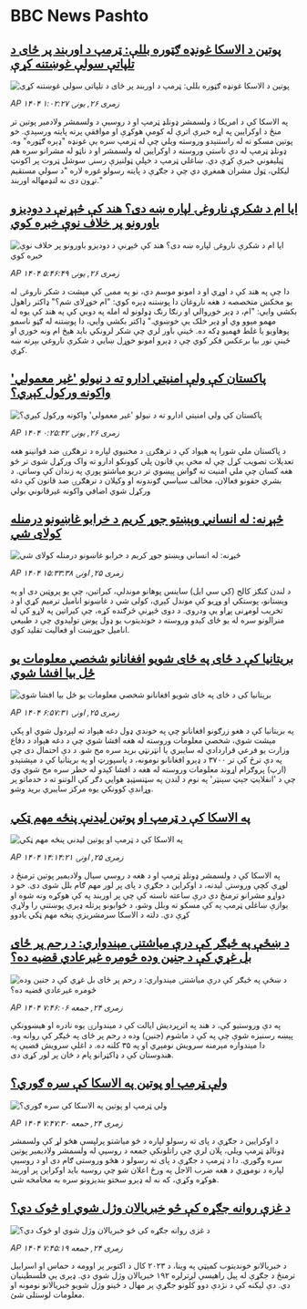 # BBC News Pashto## [پوتين د الاسکا غونډه ګټوره بللې: ټرمپ د اوربند پر ځای د تلپاتې سولې غوښتنه کړې](https://www.bbc.com/pashto/articles/c2078rxg94jo?at_medium=RSS&at_campaign=rss?at_campaign=githubrss)![پوتين د الاسکا غونډه ګټوره بللې: ټرمپ د اوربند پر ځای د تلپاتې سولې غوښتنه کړې](https://ichef.bbci.co.uk/ace/ws/240/cpsprodpb/a9ff/live/816a5dd0-7b05-11f0-83cc-c5da98c419b8.jpg)_AP ۱۴۰۴ زمری ۲۶, يونۍ ۱:۰۲:۲۷_په الاسکا کې د امریکا د ولسمشر ډونلډ ټرمپ او د روسيې د ولسمشر ولادمير پوتين تر منځ د اوکرايين په اړه خبرې اترې له کومې هوکړې او موافقې پرته پايته ورسېدې. خو پوتين مسکو ته له راستنېدو وروسته ويلي چې له ټرمپ سره يې غونډه "ډېره ګټوره" وه. ډونلډ ټرمپ له دې ناستې وروسته د اوکرايين له ولسمشر او د ناټو له مشرانو سره  هم ټيليفوني خبرې کړې دي. ښاغلي ټرمپ د خپلې ټولنيزې رسنۍ سوشل ټروت پر اکونټ لیکلي، ټول مشران همغږي دي چې د جګړې د پايته رسولو غوره لاره "د سولې مستقیم تړون دی نه لنډمهاله اوربند."## [ایا ام د شکرې ناروغۍ لپاره ښه دی؟ هند کې څېړنې د دوديزو باورونو پر خلاف نوې خبره کوي](https://www.bbc.com/pashto/articles/c79lx5qz1pgo?at_medium=RSS&at_campaign=rss?at_campaign=githubrss)![ایا ام د شکرې ناروغۍ لپاره ښه دی؟ هند کې څېړنې د دوديزو باورونو پر خلاف نوې خبره کوي](https://ichef.bbci.co.uk/ace/ws/240/cpsprodpb/de16/live/bbf9ec40-7aab-11f0-ab3e-bd52082cd0ae.jpg)_AP ۱۴۰۴ زمری ۲۶, يونۍ ۵:۴۶:۴۹_دا چې په هند کې د اوړي او د امونو موسم دي، نو په ممبۍ کې مېشت د شکر ناروغۍ له یو مخکښ متخصصه د هغه ناروغان دا پوښتنه ډېره کوي: "ام خوړلای شم؟" ډاکتر راهول بکشي وايي: "ام، د ډېر خوږوالي او رنګا رنګ ډولونو له امله په دوبي کې په هند کې یوه له مهمو مېوو وي او ډېر خلک یې خوښوي." ډاکتر بکشي وايي، دا پوښتنه له ګڼو ناسمو پوهاويو یا غلط فهميو ډکه ده. ځينې باور لري چې شکر لرونکي بايد هېڅ ام ونه خوري او ځینې نور بيا برعکس فکر کوي چې د ډېرو امونو خوړل ښايي د شکرې ناروغي بېرته ښه کړي.## [پاکستان کې ولې امنیتي ادارو ته د نيولو 'غیر معمولي' واکونه ورکول کېږي؟](https://www.bbc.com/pashto/articles/c8deyl1gnydo?at_medium=RSS&at_campaign=rss?at_campaign=githubrss)![پاکستان کې ولې امنیتي ادارو ته د نيولو 'غیر معمولي' واکونه ورکول کېږي؟](https://ichef.bbci.co.uk/ace/ws/240/cpsprodpb/e665/live/2b979190-7ab8-11f0-ab3e-bd52082cd0ae.jpg)_AP ۱۴۰۴ زمری ۲۶, يونۍ ۰:۲۵:۴۲_د پاکستان ملي شورا په هېواد کې د ترهګرۍ د مخنیوي لپاره د ترهګرۍ ضد قوانینو هغه تعدیلات تصویب کړل چې له مخې یې قانون پلي کوونکو ادارو ته واک ورکړل شوی تر څو هغه کسان چې ملي امنیت ته ګواښ پېښوي تر دریو میاشتو پورې په زندان کې وساتي. د بشري حقونو فعالان، مخالف سیاسي ګوندونه او وکیلان د ترهګرۍ ضد قانون کې دغه ورکړل شوي اضافي واکونه غیرقانوني بولي## [څېړنه: له انساني وېښتو جوړ کریم د خرابو غاښونو درمنله کولای شي](https://www.bbc.com/pashto/articles/cn84e9yxx0ro?at_medium=RSS&at_campaign=rss?at_campaign=githubrss)![څېړنه: له انساني وېښتو جوړ کریم د خرابو غاښونو درمنله کولای شي](https://ichef.bbci.co.uk/ace/ws/240/cpsprodpb/f63f/live/5fd06ed0-7ab5-11f0-83cc-c5da98c419b8.jpg)_AP ۱۴۰۴ زمری ۲۵, اونۍ ۱۵:۳۳:۳۸_د لندن کنګز کالج (کي سي ایل) ساینس پوهانو موندلې، کیراتین، چې یو پروټین دی او په وېښتانو، پوستکي او وړیو کې موندل کېږي، کولی شي د غاښونو انامیل ترمیم کړي او د تخریب لومړنی پړاو یې ودروي.
د دوی څېړنې څرګنده کړه، چې کیراتین په لاړو کې له منرالونو سره له یو ځای کېدو وروسته د خوندیتوب یو ډول پوښ تولیدوي چې د طبیعي انامیل جوړښت او فعالیت تقلید کوي.## [بریتانیا کې د ځای په ځای شویو افغانانو شخصي معلومات یو ځل بیا افشا شوي](https://www.bbc.com/pashto/articles/cpwyky1r9x5o?at_medium=RSS&at_campaign=rss?at_campaign=githubrss)![بریتانیا کې د ځای په ځای شویو افغانانو شخصي معلومات یو ځل بیا افشا شوي](https://ichef.bbci.co.uk/ace/ws/240/cpsprodpb/15ed/live/38085720-7a6d-11f0-ab3e-bd52082cd0ae.jpg)_AP ۱۴۰۴ زمری ۲۵, اونۍ ۶:۵۷:۳۱_په بریتانیا کې د هغو زرګونو افغانانو چې په خوندي ډول دغه هېواد ته لېږدول شوي او پکې مېشت شوي، شخصي معلومات وروسته له هغه افشا شوي چې د دغه هېواد د دفاع وزارت یو فرعي قراردادي له سایبري یا انټرنټي برید سره مخ شو.
د دې احتمال دی چې په دې ترڅ کې تر ۳۷۰۰ د ډېرو افغانانو نومونه، د پاسپورټ او په بریتانیا کې د مېشتېدو (ارپ) پروګرام اړوند معلومات وروسته له هغه د افشا کېدو له خطر سره مخ شوي وي چې د 'انفلایټ جېټ سېنټر' په نوم د لندن په سټنسټېډ هوايي دګر کې الوتنو ته د خدماتو پر وړاندې کوونکي یوه مرکز سایبري برید وشو.## [په الاسکا کې د ټرمپ او پوتین لیدنې پنځه مهم ټکي](https://www.bbc.com/pashto/articles/c1jn9e5y53do?at_medium=RSS&at_campaign=rss?at_campaign=githubrss)![په الاسکا کې د ټرمپ او پوتین لیدنې پنځه مهم ټکي](https://ichef.bbci.co.uk/ace/ws/240/cpsprodpb/daba/live/e35fc7b0-7a9b-11f0-83cc-c5da98c419b8.jpg)_AP ۱۴۰۴ زمری ۲۵, اونۍ ۱۴:۱۴:۲۱_په الاسکا کې د ولسمشر ډونلډ ټرمپ او د هغه د روسي سیال ولادیمیر پوتین ترمنځ د لوړې کچې وروستۍ لیدنه، د اوکراین د جګړې د پای پر لور مهم ګام بلل شوی دی.
خو د دواړو مشرانو ترمنځ دې درې ساعته ناسته کې چې پر اوربند په کې هوکړه ونه شوه او یوازې ښاغلی ټرمپ په کې مسکو ته وبلل وشو، د ځوابونو پرتله ډېرې پوښتنې را ولاړې کړې دي.
دلته د الاسکا سرمشریزې پنځه مهم ټکي یادوو## [د ښځې په ځیګر کې درې میاشتنۍ مېندواري: د رحم پر ځای بل غړي کې د جنین وده څومره غیرعادي قضیه ده؟](https://www.bbc.com/pashto/articles/c0ql7xdx8xpo?at_medium=RSS&at_campaign=rss?at_campaign=githubrss)![د ښځې په ځیګر کې درې میاشتنۍ مېندواري: د رحم پر ځای بل غړي کې د جنین وده څومره غیرعادي قضیه ده؟](https://ichef.bbci.co.uk/ace/ws/240/cpsprodpb/7538/live/c3539730-78e3-11f0-a975-cb151ca452f4.jpg)_AP ۱۴۰۴ زمری ۲۴, جمعه ۷:۴۶:۰۶_په دې وروستیو کې، د هند په اترپردیش ایالت کې د میندوارۍ یوه نادره او هیښوونکې پېښه رسنیزه شوې چې په کې د ماشوم (جنین) وده د رحم پر ځای په ځیګر کې روانه وه.
دا میندواره مېرمنه سرویش نومېږي او په ۳۵ کلنه ده.
د اغلې سرویش قضیې په هندوستان کې د ډاکټرانو پام د ځان پر لور کړی دی.## [ولې ټرمپ او پوتین په الاسکا کې سره ګوري؟](https://www.bbc.com/pashto/articles/czerrp53l6eo?at_medium=RSS&at_campaign=rss?at_campaign=githubrss)![ولې ټرمپ او پوتین په الاسکا کې سره ګوري؟](https://ichef.bbci.co.uk/ace/ws/240/cpsprodpb/10b8/live/714a1320-7842-11f0-8071-1788c7e8ae0e.jpg)_AP ۱۴۰۴ زمری ۲۴, جمعه ۷:۴۷:۳۰_د اوکرایین د جګړې د پای ته رسولو لپاره د څو میاشتو پرلپسې هڅو لړ کې ولسمشر ډونالډ ټرمپ ویلي، پلان لري چې راتلونکې جمعه د روسیې له ولسمشر ولادیمیر پوتین سره وګوري.
دا د ټرمپ د جګړې د پای ته رسولو د هڅو وروستی ګام دی او د روسیې لپاره د نوموړي د هغه ضرب الاجل په ورځ اعلان شو چې روسیه باید اوکراین پر اوربند هوکړه وکړي، که نه له ډېرو سختو بندیزونو سره به مخامخه شي.## [د غزې روانه جګړه کې څو خبريالان وژل شوي او څوک دي؟](https://www.bbc.com/pashto/articles/cedv5pv1416o?at_medium=RSS&at_campaign=rss?at_campaign=githubrss)![د غزې روانه جګړه کې څو خبريالان وژل شوي او څوک دي؟](https://ichef.bbci.co.uk/ace/ws/240/cpsprodpb/865e/live/9f40d830-7910-11f0-8071-1788c7e8ae0e.jpg)_AP ۱۴۰۴ زمری ۲۴, جمعه ۷:۴۵:۱۹_د خبریالانو خونديتوب کمېټې په وینا، د ۲۰۲۳ کال د اکتوبر پر اوومه د حماس او اسراییل ترمنځ د جګړې له پیل راهیسې لږترلږه ۱۹۲ خبریالان وژل شوي دي. ډېری یې فلسطینیان دي. دې لیکنه کې د نژدې دوو کلونو جګړې پر مهال د ځينو وژل شويو خبريالانو نومونه او معلومات لوستلی شئ.